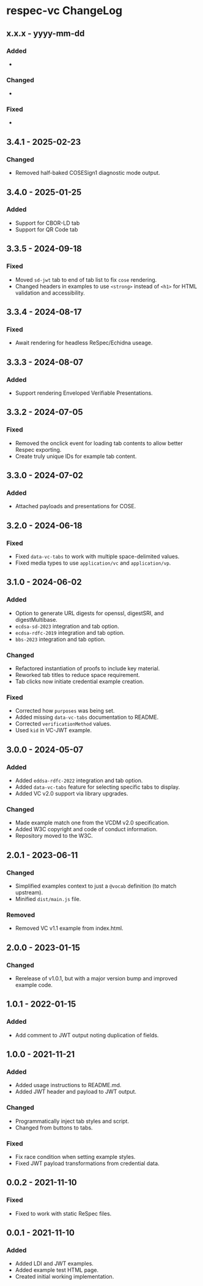 # respec-vc ChangeLog

## x.x.x - yyyy-mm-dd

### Added
-

### Changed
-

### Fixed
-

## 3.4.1 - 2025-02-23

### Changed
- Removed half-baked COSESign1 diagnostic mode output.

## 3.4.0 - 2025-01-25

### Added
- Support for CBOR-LD tab
- Support for QR Code tab

## 3.3.5 - 2024-09-18

### Fixed
- Moved `sd-jwt` tab to end of tab list to fix `cose` rendering.
- Changed headers in examples to use `<strong>` instead of `<h1>` for HTML
  validation and accessibility.

## 3.3.4 - 2024-08-17

### Fixed
- Await rendering for headless ReSpec/Echidna useage.

## 3.3.3 - 2024-08-07

### Added
- Support rendering Enveloped Verifiable Presentations.

## 3.3.2 - 2024-07-05

### Fixed
- Removed the onclick event for loading tab contents to allow better Respec
  exporting.
- Create truly unique IDs for example tab content.

## 3.3.0 - 2024-07-02

### Added
- Attached payloads and presentations for COSE.

## 3.2.0 - 2024-06-18

### Fixed
- Fixed `data-vc-tabs` to work with multiple space-delimited values.
- Fixed media types to use `application/vc` and `application/vp`.

## 3.1.0 - 2024-06-02

### Added
- Option to generate URL digests for openssl, digestSRI, and digestMultibase.
- `ecdsa-sd-2023` integration and tab option.
- `ecdsa-rdfc-2019` integration and tab option.
- `bbs-2023` integration and tab option.

### Changed
- Refactored instantiation of proofs to include key material.
- Reworked tab titles to reduce space requirement.
- Tab clicks now initiate credential example creation.

### Fixed
- Corrected how `purposes` was being set.
- Added missing `data-vc-tabs` documentation to README.
- Corrected `verificationMethod` values.
- Used `kid` in VC-JWT example.

## 3.0.0 - 2024-05-07

### Added
- Added `eddsa-rdfc-2022` integration and tab option.
- Added `data-vc-tabs` feature for selecting specific tabs to display.
- Added VC v2.0 support via library upgrades.

### Changed
- Made example match one from the VCDM v2.0 specification.
- Added W3C copyright and code of conduct information.
- Repository moved to the W3C.

## 2.0.1 - 2023-06-11

### Changed
- Simplified examples context to just a `@vocab` definition (to match upstream).
- Minified `dist/main.js` file.

### Removed
- Removed VC v1.1 example from index.html.

## 2.0.0 - 2023-01-15

### Changed
- Rerelease of v1.0.1, but with a major version bump and improved example code.

## 1.0.1 - 2022-01-15

### Added
- Add comment to JWT output noting duplication of fields.

## 1.0.0 - 2021-11-21

### Added
- Added usage instructions to README.md.
- Added JWT header and payload to JWT output.

### Changed
- Programmatically inject tab styles and script.
- Changed from buttons to tabs.

### Fixed
- Fix race condition when setting example styles.
- Fixed JWT payload transformations from credential data.

## 0.0.2 - 2021-11-10

### Fixed
- Fixed to work with static ReSpec files.

## 0.0.1 - 2021-11-10

### Added
- Added LDI and JWT examples.
- Added example test HTML page.
- Created initial working implementation.
